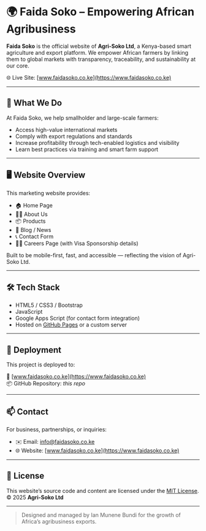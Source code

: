 # 🌍 Faida Soko – Empowering African Agribusiness

**Faida Soko** is the official website of **Agri-Soko Ltd**, a Kenya-based smart agriculture and export platform. We empower African farmers by linking them to global markets with transparency, traceability, and sustainability at our core.

🌐 Live Site: [www.faidasoko.co.ke](https://www.faidasoko.co.ke)

---

## 🚜 What We Do

At Faida Soko, we help smallholder and large-scale farmers:

- Access high-value international markets
- Comply with export regulations and standards
- Increase profitability through tech-enabled logistics and visibility
- Learn best practices via training and smart farm support

---

## 🖥️ Website Overview

This marketing website provides:
- 🏠 Home Page
- 🧑‍🌾 About Us
- 📦 Products
- 📰 Blog / News
- 📞 Contact Form
- 👩‍⚕️ Careers Page (with Visa Sponsorship details)

Built to be mobile-first, fast, and accessible — reflecting the vision of Agri-Soko Ltd.

---

## 🛠️ Tech Stack

- HTML5 / CSS3 / Bootstrap
- JavaScript
- Google Apps Script (for contact form integration)
- Hosted on [GitHub Pages](https://pages.github.com) or a custom server

---

## 🚀 Deployment

This project is deployed to:

🔗 [www.faidasoko.co.ke](https://www.faidasoko.co.ke)  
📦 GitHub Repository: *this repo*

---

## 📫 Contact

For business, partnerships, or inquiries:

- ✉️ Email: [info@faidasoko.co.ke](mailto:info@faidasoko.co.ke)
- 🌐 Website: [www.faidasoko.co.ke](https://www.faidasoko.co.ke)

---

## 📄 License

This website’s source code and content are licensed under the [MIT License](./LICENSE).  
© 2025 **Agri-Soko Ltd**

---

> Designed and managed by Ian Munene Bundi for the growth of Africa’s agribusiness exports.
